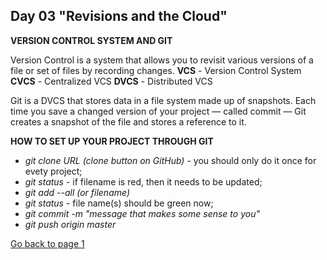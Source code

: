 ## Day 03 "Revisions and the Cloud" ##

**VERSION CONTROL SYSTEM AND GIT**

Version Control is a system that allows you to revisit various versions of a file or set of files by recording changes.
**VCS** - Version Control System
**CVCS** - Centralized VCS
**DVCS** - Distributed VCS


Git is a DVCS that stores data in a file system made up of snapshots. Each time you save a changed version of your project — called commit — Git creates a snapshot of the file and stores a reference to it.

**HOW TO SET UP YOUR PROJECT THROUGH GIT**

- *git clone URL (clone button on GitHub)* - you should only do it once for evety project;
- *git status* - if filename is red, then it needs to be updated;
- *git add --all (or filename)*
- *git status* - file name(s) should be green now;
- *git commit -m "message that makes some sense to you"*
- *git push origin master* 


[Go back to page 1](readme.md)

